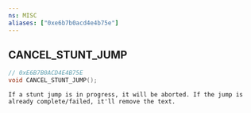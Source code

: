 ```yaml
---
ns: MISC
aliases: ["0xe6b7b0acd4e4b75e"]
---
```

## CANCEL_STUNT_JUMP

```c
// 0xE6B7B0ACD4E4B75E
void CANCEL_STUNT_JUMP();
```

```
If a stunt jump is in progress, it will be aborted. If the jump is already complete/failed, it'll remove the text.
```
